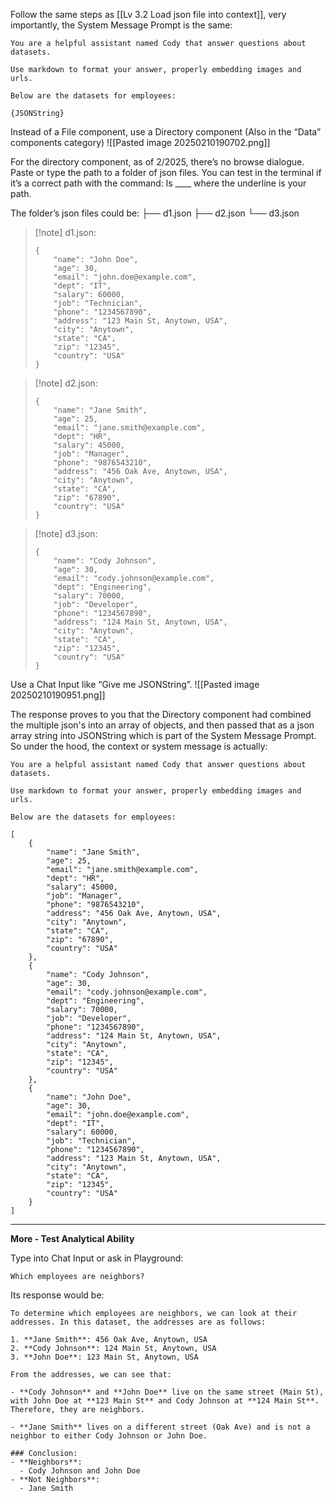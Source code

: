 
Follow the same steps as [[Lv 3.2 Load json file into context]], very importantly, the System Message Prompt is the same:
```
You are a helpful assistant named Cody that answer questions about datasets.  
  
Use markdown to format your answer, properly embedding images and urls.  
  
Below are the datasets for employees:   
  
{JSONString}
```

Instead of a File component, use a Directory component (Also in the “Data” components category)
![[Pasted image 20250210190702.png]]


For the directory component, as of 2/2025, there’s no browse dialogue. Paste or type the path to a folder of json files. You can test in the terminal if it’s a correct path with the command: ls ____  where the underline is your path.

The folder’s json files could be:
├── d1.json
├── d2.json
└── d3.json

> [!note] d1.json:
> ```
> {  
>     "name": "John Doe",  
>     "age": 30,  
>     "email": "john.doe@example.com",  
>     "dept": "IT",  
>     "salary": 60000,  
>     "job": "Technician",  
>     "phone": "1234567890",  
>     "address": "123 Main St, Anytown, USA",  
>     "city": "Anytown",  
>     "state": "CA",  
>     "zip": "12345",  
>     "country": "USA"  
> }
> ```

> [!note] d2.json:
> ```
> {  
>     "name": "Jane Smith",  
>     "age": 25,  
>     "email": "jane.smith@example.com",  
>     "dept": "HR",  
>     "salary": 45000,  
>     "job": "Manager",  
>     "phone": "9876543210",  
>     "address": "456 Oak Ave, Anytown, USA",  
>     "city": "Anytown",  
>     "state": "CA",  
>     "zip": "67890",  
>     "country": "USA"  
> }
> ```

> [!note] d3.json:
> ```
> {  
>     "name": "Cody Johnson",  
>     "age": 30,  
>     "email": "cody.johnson@example.com",  
>     "dept": "Engineering",  
>     "salary": 70000,  
>     "job": "Developer",  
>     "phone": "1234567890",  
>     "address": "124 Main St, Anytown, USA",  
>     "city": "Anytown",  
>     "state": "CA",  
>     "zip": "12345",  
>     "country": "USA"  
> }
> ```


Use a Chat Input like “Give me JSONString”. 
![[Pasted image 20250210190951.png]]

The response proves to you that the Directory component had combined the multiple json's into an array of objects, and then passed that as a json array string into JSONString which is part of the System Message Prompt. So under the hood, the context or system message is actually:
```
You are a helpful assistant named Cody that answer questions about datasets.  
  
Use markdown to format your answer, properly embedding images and urls.  
  
Below are the datasets for employees:   
  
[  
    {  
        "name": "Jane Smith",  
        "age": 25,  
        "email": "jane.smith@example.com",  
        "dept": "HR",  
        "salary": 45000,  
        "job": "Manager",  
        "phone": "9876543210",  
        "address": "456 Oak Ave, Anytown, USA",  
        "city": "Anytown",  
        "state": "CA",  
        "zip": "67890",  
        "country": "USA"  
    },  
    {  
        "name": "Cody Johnson",  
        "age": 30,  
        "email": "cody.johnson@example.com",  
        "dept": "Engineering",  
        "salary": 70000,  
        "job": "Developer",  
        "phone": "1234567890",  
        "address": "124 Main St, Anytown, USA",  
        "city": "Anytown",  
        "state": "CA",  
        "zip": "12345",  
        "country": "USA"  
    },  
    {  
        "name": "John Doe",  
        "age": 30,  
        "email": "john.doe@example.com",  
        "dept": "IT",  
        "salary": 60000,  
        "job": "Technician",  
        "phone": "1234567890",  
        "address": "123 Main St, Anytown, USA",  
        "city": "Anytown",  
        "state": "CA",  
        "zip": "12345",  
        "country": "USA"  
    }  
]
```

---

**More - Test Analytical Ability**

Type into Chat Input or ask in Playground:
```
Which employees are neighbors?
```

Its response would be:
```
To determine which employees are neighbors, we can look at their addresses. In this dataset, the addresses are as follows:  
  
1. **Jane Smith**: 456 Oak Ave, Anytown, USA  
2. **Cody Johnson**: 124 Main St, Anytown, USA  
3. **John Doe**: 123 Main St, Anytown, USA  
  
From the addresses, we can see that:  
  
- **Cody Johnson** and **John Doe** live on the same street (Main St), with John Doe at **123 Main St** and Cody Johnson at **124 Main St**. Therefore, they are neighbors.  
  
- **Jane Smith** lives on a different street (Oak Ave) and is not a neighbor to either Cody Johnson or John Doe.  
  
### Conclusion:  
- **Neighbors**:   
  - Cody Johnson and John Doe  
- **Not Neighbors**:   
  - Jane Smith
```